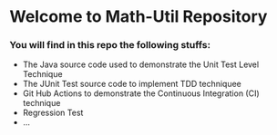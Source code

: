 # Welcome to Math-Util Repository
### You will find in this repo the following stuffs:
* The Java source code used to demonstrate the Unit Test Level Technique
* The JUnit Test source code to implement TDD techniquee
* Git Hub Actions to demonstrate the Continuous Integration (CI) technique
* Regression Test
* ...

